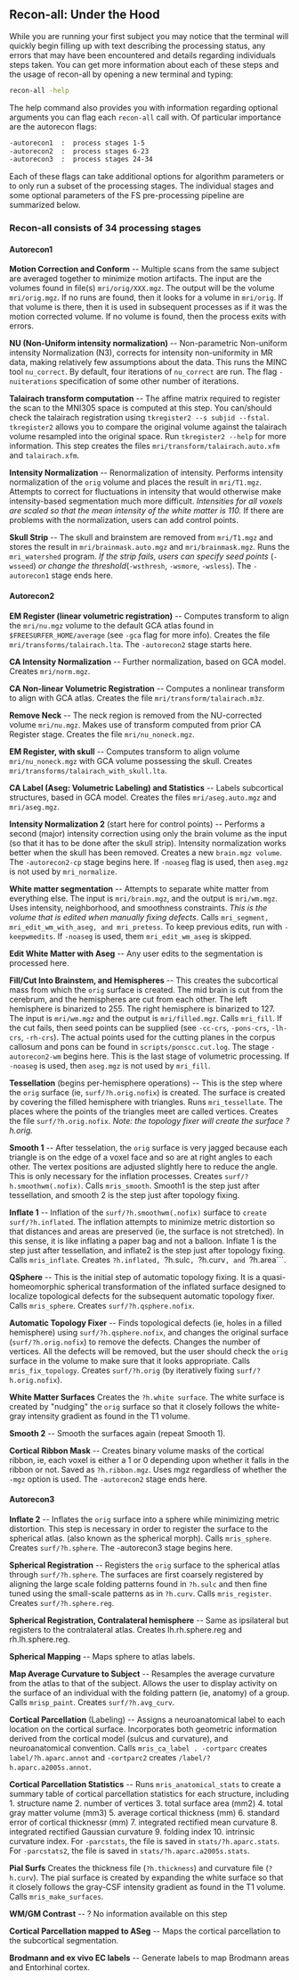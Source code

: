 ## Recon-all: Under the Hood

While you are running your first subject you may notice that the terminal will quickly begin filling up with text describing the processing status, any errors that may have been encountered and details regarding individuals steps taken.  You can get more information about each of these steps and the usage of recon-all by opening a new terminal and typing:
```bash
recon-all -help
```
The help command also provides you with information regarding optional arguments you can flag each ```recon-all``` call with.  Of particular importance are the autorecon flags:
```bash
-autorecon1  :  process stages 1-5
-autorecon2  :  process stages 6-23
-autorecon3  :  process stages 24-34
```

Each of these flags can take additional options for algorithm parameters or to only run a subset of the processing stages. The individual stages and some optional parameters of the FS pre-processing pipeline are summarized below.

### Recon-all consists of 34 processing stages
#### Autorecon1

**Motion Correction and Conform** -- Multiple scans from the same subject are averaged together to minimize motion artifacts.  The input are the volumes found in file(s) ```mri/orig/XXX.mgz```. The output will be the volume ```mri/orig.mgz```. If no runs are found, then it looks for a volume in ```mri/orig```. If that volume is there, then it is used in subsequent processes as if it was the motion corrected volume. If no volume is found, then the process exits with errors.
    
**NU (Non-Uniform intensity normalization)** -- Non-parametric Non-uniform intensity Normalization (N3), corrects for intensity non-uniformity in MR data, making relatively few assumptions about the data. This runs the MINC tool ```nu_correct```. By default, four iterations of ```nu_correct``` are run. The flag ```-nuiterations``` specification of some other number of iterations.
    
**Talairach transform computation** -- The affine matrix required to register the scan to the MNI305 space is computed at this step.  You can/should check the talairach registration using ```tkregister2 --s subjid --fstal```. ```tkregister2``` allows you to compare the original volume against the talairach volume resampled into the original space. Run ```tkregister2 --help``` for more information. This step creates the files ```mri/transform/talairach.auto.xfm``` and ```talairach.xfm```.
    
**Intensity Normalization**  -- Renormalization of intensity. Performs intensity normalization of the ```orig``` volume and places the result in ```mri/T1.mgz```. Attempts to correct for fluctuations in intensity that would otherwise make intensity-based segmentation much more difficult. _Intensities for all voxels are scaled so that the mean intensity of the white matter is 110._ If there are problems with the normalization, users can add control points.
    
**Skull Strip** -- The skull and brainstem are removed from ```mri/T1.mgz``` and stores the result in ```mri/brainmask.auto.mgz``` and ```mri/brainmask.mgz```. Runs the ```mri_watershed``` program. _If the strip fails, users can specify seed points_ (```-wsseed```) _or change the threshold_(```-wsthresh```, ```-wsmore```, ```-wsless```). The ```-autorecon1``` stage ends here.
    
#### Autorecon2
**EM Register (linear volumetric registration)** -- Computes transform to align the ```mri/nu.mgz``` volume to the default GCA atlas found in ```$FREESURFER_HOME/average``` (see ```-gca``` flag for more info). Creates the file ```mri/transforms/talairach.lta```. The ```-autorecon2``` stage starts here.
    
**CA Intensity Normalization** -- Further normalization, based on GCA model. Creates ```mri/norm.mgz```.

**CA Non-linear Volumetric Registration** -- Computes a nonlinear transform to align with GCA atlas. Creates the file ```mri/transform/talairach.m3z```.

**Remove Neck** -- The neck region is removed from the NU-corrected volume ```mri/nu.mgz```. Makes use of transform computed from prior CA Register stage. Creates the file ```mri/nu_noneck.mgz```.

**EM Register, with skull** -- Computes transform to align volume ```mri/nu_noneck.mgz``` with GCA volume possessing the skull. Creates ```mri/transforms/talairach_with_skull.lta```.

**CA Label (Aseg: Volumetric Labeling) and Statistics** -- Labels subcortical structures, based in GCA model. Creates the files ```mri/aseg.auto.mgz``` and ```mri/aseg.mgz```.

**Intensity Normalization 2** (start here for control points) -- Performs a second (major) intensity correction using only the brain volume as the input (so that it has to be done after the skull strip). Intensity normalization works better when the skull has been removed. Creates a new ```brain.mgz volume```. The ```-autorecon2-cp``` stage begins here. If ```-noaseg``` flag is used, then ```aseg.mgz``` is not used by ```mri_normalize```.

**White matter segmentation** -- Attempts to separate white matter from everything else. The input is ```mri/brain.mgz```, and the output is ```mri/wm.mgz```. Uses intensity, neighborhood, and smoothness constraints. _This is the volume that is edited when manually fixing defects_. Calls ```mri_segment, mri_edit_wm_with_aseg, and mri_pretess```. To keep previous edits, run with ```-keepwmedits```. If ```-noaseg``` is used, them ```mri_edit_wm_aseg``` is skipped.

**Edit White Matter with Aseg** -- Any user edits to the segmentation is processed here.

**Fill/Cut Into Brainstem, and Hemispheres** --  This creates the subcortical mass from which the ```orig``` surface is created. The mid brain is cut from the cerebrum, and the hemispheres are cut from each other. The left hemisphere is binarized to 255. The right hemisphere is binarized to 127. The input is ```mri/wm.mgz``` and the output is ```mri/filled.mgz```. Calls ```mri_fill```. If the cut fails, then seed points can be supplied (see ```-cc-crs```, ```-pons-crs```, ```-lh-crs```, ```-rh-crs```). The actual points used for the cutting planes in the corpus callosum and pons can be found in ```scripts/ponscc.cut.log```. The stage ```-autorecon2-wm``` begins here. This is the last stage of volumetric processing. If ```-noaseg``` is used, then ```aseg.mgz``` is not used by ```mri_fill```.

**Tessellation** (begins per-hemisphere operations) -- This is the step where the ```orig``` surface (ie, ```surf/?h.orig.nofix```) is created. The surface is created by covering the filled hemisphere with triangles. Runs ```mri_tessellate```. The places where the points of the triangles meet are called vertices. Creates the file ```surf/?h.orig.nofix```. _Note: the topology fixer will create the surface ?h.orig._

**Smooth 1** -- After tesselation, the ```orig``` surface is very jagged because each triangle is on the edge of a voxel face and so are at right angles to each other. The vertex positions are adjusted slightly here to reduce the angle. This is only necessary for the inflation processes. Creates ```surf/?h.smoothwm(.nofix)```. Calls ```mris_smooth```. Smooth1 is the step just after tessellation, and smooth 2 is the step just after topology fixing.

**Inflate 1** -- Inflation of the ```surf/?h.smoothwm(.nofix)``` surface to ```create surf/?h.inflated```. The inflation attempts to minimize metric distortion so that distances and areas are preserved (ie, the surface is not stretched). In this sense, it is like inflating a paper bag and not a balloon. Inflate 1 is the step just after tessellation, and inflate2 is the step just after topology fixing. Calls ```mris_inflate```. Creates ```?h.inflated, ```?h.sulc```, ```?h.curv```, and ```?h.area```.

**QSphere** -- This is the initial step of automatic topology fixing. It is a quasi-homeomorphic spherical transformation of the inflated surface designed to localize topological defects for the subsequent automatic topology fixer. Calls ```mris_sphere```. Creates ```surf/?h.qsphere.nofix```.

**Automatic Topology Fixer** -- Finds topological defects (ie, holes in a filled hemisphere) using ```surf/?h.qsphere.nofix```, and changes the original surface (```surf/?h.orig.nofix```) to remove the defects. Changes the number of vertices. All the defects will be removed, but the user should check the ```orig``` surface in the volume to make sure that it looks appropriate. Calls ```mris_fix_topology```. Creates ```surf/?h.orig``` (by iteratively fixing ```surf/?h.orig.nofix```).

**White Matter Surfaces** Creates the ```?h.white surface```. The white surface is created by "nudging" the ```orig``` surface so that it closely follows the white-gray intensity gradient as found in the T1 volume.

**Smooth 2** -- Smooth the surfaces again (repeat Smooth 1).

**Cortical Ribbon Mask** -- Creates binary volume masks of the cortical ribbon, ie, each voxel is either a 1 or 0 depending upon whether it falls in the ribbon or not. Saved as ```?h.ribbon.mgz```. Uses mgz regardless of whether the ```-mgz``` option is used. The ```-autorecon2``` stage ends here.

#### Autorecon3
**Inflate 2** -- Inflates the ```orig``` surface into a sphere while minimizing metric distortion. This step is necessary in order to register the surface to the spherical atlas. (also known as the spherical morph). Calls ```mris_sphere```. Creates ```surf/?h.sphere```. The -autorecon3 stage begins here.

**Spherical Registration** -- Registers the ```orig``` surface to the spherical atlas through ```surf/?h.sphere```. The surfaces are first coarsely registered by aligning the large scale folding patterns found in ```?h.sulc``` and then fine tuned using the small-scale patterns as in ```?h.curv```. Calls ```mris_register```. Creates ```surf/?h.sphere.reg```.

**Spherical Registration, Contralateral hemisphere** -- Same as ipsilateral but registers to the contralateral atlas. Creates lh.rh.sphere.reg and rh.lh.sphere.reg.

**Spherical Mapping** -- Maps sphere to atlas labels.

**Map Average Curvature to Subject** -- Resamples the average curvature from the atlas to that of the subject. Allows the user to display activity on the surface of an individual with the folding pattern (ie, anatomy) of a group. Calls ```mrisp_paint```. Creates ```surf/?h.avg_curv```.

**Cortical Parcellation** (Labeling) -- Assigns a neuroanatomical label to each location on the cortical surface. Incorporates both geometric information derived from the cortical model (sulcus and curvature), and neuroanatomical convention. Calls ```mris_ca_label . -cortparc``` creates ```label/?h.aparc.annot``` and ```-cortparc2``` creates ```/label/?h.aparc.a2005s.annot```.

**Cortical Parcellation Statistics** -- Runs ```mris_anatomical_stats``` to create a summary table of cortical parcellation statistics for each structure, including 1. structure name 2. number of vertices 3. total surface area (mm2) 4. total gray matter volume (mm3) 5. average cortical thickness (mm) 6. standard error of cortical thicknessr (mm) 7. integrated rectified mean curvature 8. integrated rectified Gaussian curvature 9. folding index 10. intrinsic curvature index. For ```-parcstats```, the file is saved in ```stats/?h.aparc.stats```. For ```-parcstats2```, the file is saved in ```stats/?h.aparc.a2005s.stats```.

**Pial Surfs** Creates the thickness file (```?h.thickness```) and curvature file (```?h.curv```). The pial surface is created by expanding the white surface so that it closely follows the gray-CSF intensity gradient as found in the T1 volume. Calls ```mris_make_surfaces```.    

**WM/GM Contrast** -- ? No information available on this step


**Cortical Parcellation mapped to ASeg** -- Maps the cortical parcellation to the subcortical segmentation.

**Brodmann and ex vivo EC labels** -- Generate labels to map Brodmann areas and Entorhinal cortex.
